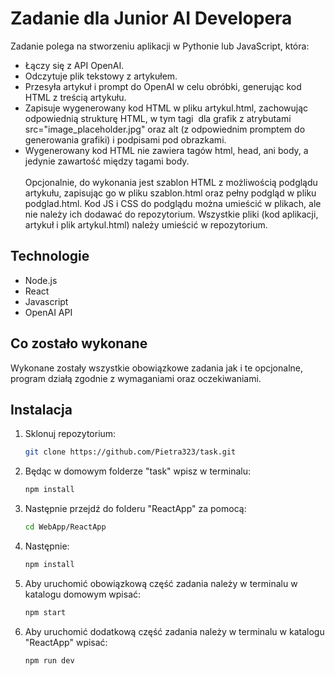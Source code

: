 # Zadanie dla Junior AI Developera

Zadanie polega na stworzeniu aplikacji w Pythonie lub JavaScript, która:
- Łączy się z API OpenAI.
- Odczytuje plik tekstowy z artykułem.
- Przesyła artykuł i prompt do OpenAI w celu obróbki, generując kod HTML z treścią artykułu.
- Zapisuje wygenerowany kod HTML w pliku artykul.html, zachowując odpowiednią strukturę HTML, w tym tagi <img> dla grafik z atrybutami src="image_placeholder.jpg" oraz alt (z odpowiednim promptem do generowania grafiki) i podpisami pod obrazkami.
- Wygenerowany kod HTML nie zawiera tagów html, head, ani body, a jedynie zawartość między tagami body.
<br><br>Opcjonalnie, do wykonania jest szablon HTML z możliwością podglądu artykułu, zapisując go w pliku szablon.html oraz pełny podgląd w pliku podglad.html. Kod JS i CSS do podglądu można umieścić w plikach, ale nie należy ich dodawać do repozytorium. Wszystkie pliki (kod aplikacji, artykuł i plik artykul.html) należy umieścić w repozytorium.

## Technologie
- Node.js
- React
- Javascript
- OpenAI API

## Co zostało wykonane
Wykonane zostały wszystkie obowiązkowe zadania jak i te opcjonalne, program działą zgodnie z wymaganiami oraz oczekiwaniami.

## Instalacja
1. Sklonuj repozytorium:
   ```bash
   git clone https://github.com/Pietra323/task.git
   
2. Będąc w domowym folderze "task" wpisz w terminalu:
   ```bash
   npm install
3. Następnie przejdź do folderu "ReactApp" za pomocą:
   ```bash
   cd WebApp/ReactApp
4. Następnie:
   ```bash
   npm install
5. Aby uruchomić obowiązkową część zadania należy w terminalu w katalogu domowym wpisać:
   ```bash
   npm start
6. Aby uruchomić dodatkową część zadania należy w terminalu w katalogu "ReactApp" wpisać:
   ```bash
   npm run dev